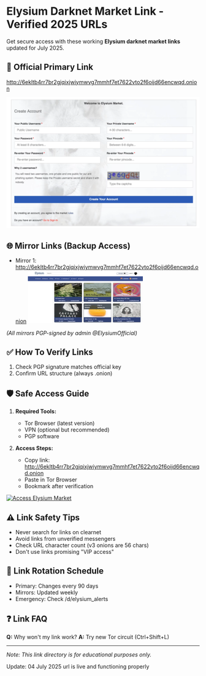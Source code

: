 # Elysium Darknet Market Link - Verified 2025 URLs

Get secure access with these working **Elysium darknet market links** updated for July 2025.

## 🔗 Official Primary Link
http://6ekltb4rr7br2gjqixjwiymwvg7mmhf7et7622vto2f6oijd66encwqd.onion

<a href="http://6ekltb4rr7br2gjqixjwiymwvg7mmhf7et7622vto2f6oijd66encwqd.onion"><img src="/media/progress.webp" alt="Elysium Login" style="max-width: 100%;"></a>

## 🌐 Mirror Links (Backup Access)
- Mirror 1: http://6ekltb4rr7br2gjqixjwiymwvg7mmhf7et7622vto2f6oijd66encwqd.onion
[<img src="/media/content.webp" width="300" alt="Elysium Market Interface Guide">](http://6ekltb4rr7br2gjqixjwiymwvg7mmhf7et7622vto2f6oijd66encwqd.onion)


*(All mirrors PGP-signed by admin @ElysiumOfficial)*

## ✅ How To Verify Links
1. Check PGP signature matches official key
2. Confirm URL structure (always .onion)

## 🛡️ Safe Access Guide
1. **Required Tools:**
   - Tor Browser (latest version)
   - VPN (optional but recommended)
   - PGP software

2. **Access Steps:**
   - Copy link: http://6ekltb4rr7br2gjqixjwiymwvg7mmhf7et7622vto2f6oijd66encwqd.onion
   - Paste in Tor Browser
   - Bookmark after verification

<a href="http://6ekltb4rr7br2gjqixjwiymwvg7mmhf7et7622vto2f6oijd66encwqd.onion"><img src="/media/access-button.png" alt="Access Elysium Market" style="max-width: 100%;"></a>

## ⚠️ Link Safety Tips
- Never search for links on clearnet
- Avoid links from unverified messengers
- Check URL character count (v3 onions are 56 chars)
- Don't use links promising "VIP access"

## 🔄 Link Rotation Schedule
- Primary: Changes every 90 days
- Mirrors: Updated weekly
- Emergency: Check /d/elysium_alerts

## ❓ Link FAQ
**Q:** Why won't my link work?
**A:** Try new Tor circuit (Ctrl+Shift+L)

---

*Note: This link directory is for educational purposes only.*

















Update:  04 July 2025 url is live and functioning properly